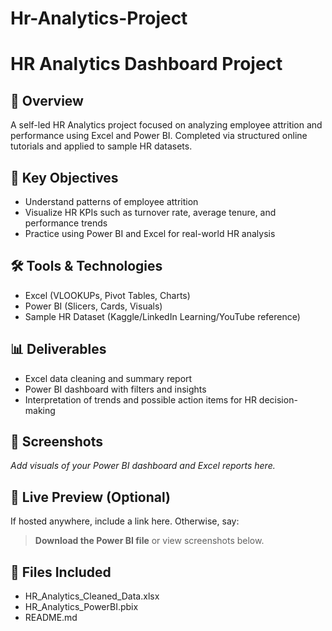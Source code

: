 # Hr-Analytics-Project
# HR Analytics Dashboard Project

## 📌 Overview
A self-led HR Analytics project focused on analyzing employee attrition and performance using Excel and Power BI. Completed via structured online tutorials and applied to sample HR datasets.

## 🧠 Key Objectives
- Understand patterns of employee attrition
- Visualize HR KPIs such as turnover rate, average tenure, and performance trends
- Practice using Power BI and Excel for real-world HR analysis

## 🛠️ Tools & Technologies
- Excel (VLOOKUPs, Pivot Tables, Charts)
- Power BI (Slicers, Cards, Visuals)
- Sample HR Dataset (Kaggle/LinkedIn Learning/YouTube reference)

## 📊 Deliverables
- Excel data cleaning and summary report
- Power BI dashboard with filters and insights
- Interpretation of trends and possible action items for HR decision-making

## 📸 Screenshots
_Add visuals of your Power BI dashboard and Excel reports here._

## 🔗 Live Preview (Optional)
If hosted anywhere, include a link here. Otherwise, say:
> **Download the Power BI file** or view screenshots below.

## 📁 Files Included
- HR_Analytics_Cleaned_Data.xlsx
- HR_Analytics_PowerBI.pbix
- README.md
